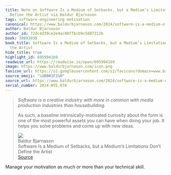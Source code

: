 ```yaml
---
title: Note on Software Is a Medium of Setbacks, but a Medium’s Limitations Don’t
  Define the Artist via Baldur Bjarnason
tags: software-engineering motivation
canonical: https://www.baldurbjarnason.com/2024/software-is-a-medium-of-setbacks/
author: Baldur Bjarnason
author_id: 72dc4d39ce2e4ac08ffbcb9c5887312b
book: 38893038
book_title: Software Is a Medium of Setbacks, but a Medium’s Limitations Don’t Define
  the Artist
hide_title: true
highlight_id: 695994169
readwise_url: https://readwise.io/open/695994169
image: https://www.baldurbjarnason.com/icon.png
favicon_url: https://s2.googleusercontent.com/s2/favicons?domain=www.baldurbjarnason.com
source_emoji: "\U0001F310"
source_url: https://www.baldurbjarnason.com/2024/software-is-a-medium-of-setbacks/#:~:text=*Software%20is%20a,with%20new%20ideas.
serial_number: 2024.NTE.076
---
```

> *Software is a creative industry with more in common with media production industries than housebuilding.*
> 
> As such, a baseline intrinsically-motivated curiosity about the form is one of the most powerful assets you can have when doing your job. It helps you solve problems and come up with new ideas.
> <div class="quoteback-footer"><div class="quoteback-avatar"><img class="mini-favicon" src="https://s2.googleusercontent.com/s2/favicons?domain=www.baldurbjarnason.com"></div><div class="quoteback-metadata"><div class="metadata-inner"><span style="display:none">FROM:</span><div aria-label="Baldur Bjarnason" class="quoteback-author"> Baldur Bjarnason</div><div aria-label="Software Is a Medium of Setbacks, but a Medium’s Limitations Don’t Define the Artist" class="quoteback-title"> Software Is a Medium of Setbacks, but a Medium’s Limitations Don’t Define the Artist</div></div></div><div class="quoteback-backlink"><a target="_blank" aria-label="go to the full text of this quotation" rel="noopener" href="https://www.baldurbjarnason.com/2024/software-is-a-medium-of-setbacks/#:~:text=*Software%20is%20a,with%20new%20ideas." class="quoteback-arrow"> Source</a></div></div>

Manage your motivation as much or more than your technical skill.